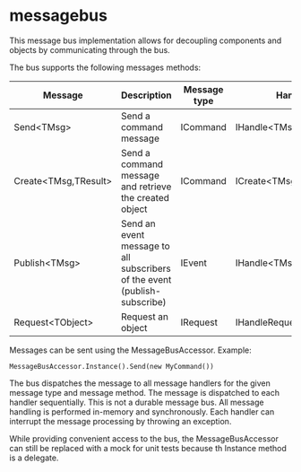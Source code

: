 messagebus
==========

This message bus implementation allows for decoupling components and objects by communicating through the bus. 

The bus supports the following messages methods:

Message | Description | Message type | Handler type | Return value
--- | --------------- | ----- | ----- | -----
Send&lt;TMsg>  | Send a command message | ICommand | IHandle&lt;TMsg> | void
Create&lt;TMsg,TResult> |  Send a command message and retrieve the created object | ICommand | ICreate&lt;TMsg,TResult> | TResult
Publish&lt;TMsg> | Send an event message to all subscribers of the event (publish-subscribe) | IEvent | IHandle&lt;TMsg> | void
Request&lt;TObject> | Request an object | IRequest | IHandleRequest&lt;TMsg,TObject>| TObject

Messages can be sent using the MessageBusAccessor. Example: 

```
MessageBusAccessor.Instance().Send(new MyCommand())
```

The bus dispatches the message to all message handlers for the given message type and message method. The message is dispatched to each handler sequentially. This is not a durable message bus. All message handling is performed in-memory and synchronously. Each handler can interrupt the message processing by throwing an exception.

While providing convenient access to the bus, the MessageBusAccessor can still be replaced with a mock for unit tests because th Instance method is a delegate.
